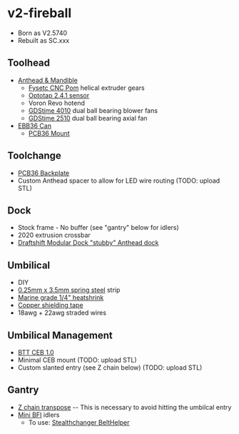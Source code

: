 # v2-fireball
 - Born as V2.5740
 - Rebuilt as SC.xxx

## Toolhead
- [Anthead & Mandible](https://github.com/PrintersForAnts/AntHead/tree/main)
  - [Fysetc CNC Pom](https://www.aliexpress.us/item/3256806092379640.html?spm=a2g0o.order_list.order_list_main.173.5c361802ieReoV&gatewayAdapt=glo2usa) helical extruder gears
  - [Optotap 2.4.1 sensor](https://www.aliexpress.us/item/3256806080086327.html?spm=a2g0o.order_list.order_list_main.131.5c361802ieReoV&gatewayAdapt=glo2usa)
  - Voron Revo hotend
  - [GDStime 4010](https://www.aliexpress.us/item/2251832612319325.html?spm=a2g0o.order_list.order_list_main.149.5c361802ieReoV&gatewayAdapt=glo2usa) dual ball bearing blower fans
  - [GDStime 2510](https://www.aliexpress.us/item/2251832779423608.html?spm=a2g0o.order_list.order_list_main.95.5c361802ieReoV&gatewayAdapt=glo2usa) dual ball bearing axial fan
- [EBB36 Can](https://www.aliexpress.us/item/3256804056891440.html?spm=a2g0o.order_list.order_list_main.71.5c361802ieReoV&gatewayAdapt=glo2usa)
  - [PCB36 Mount](https://github.com/DraftShift/StealthChanger/blob/main/UserMods/TheSin-/PCB36_Mount/PCBMount.stl)

## Toolchange
- [PCB36 Backplate](https://github.com/DraftShift/StealthChanger/blob/main/UserMods/TheSin-/PCB36_Mount/Anthead_SF.stl)
- Custom Anthead spacer to allow for LED wire routing (TODO: upload STL)

## Dock
- Stock frame - No buffer (see "gantry" below for idlers)
- 2020 extrusion crossbar
- [Draftshift Modular Dock "stubby" Anthead dock](https://github.com/DraftShift/ModularDock/blob/main/STLs/Anthead/Base_Stubby.stl)

## Umbilical
- DIY
- [0.25mm x 3.5mm spring steel](https://www.aliexpress.us/item/3256806545300434.html?spm=a2g0o.order_list.order_list_main.83.5c361802ieReoV&gatewayAdapt=glo2usa) strip
- [Marine grade 1/4" heatshrink](https://www.amazon.com/dp/B0919J58MH?ref=ppx_yo2ov_dt_b_fed_asin_title)
- [Copper shielding tape](https://www.amazon.com/gp/product/B0B7DX76W7/ref=ppx_yo_dt_b_search_asin_title?ie=UTF8&psc=1)
- 18awg + 22awg straded wires

## Umbilical Management
- [BTT CEB 1.0](https://www.aliexpress.us/item/3256806680070833.html?spm=a2g0o.order_list.order_list_main.89.5c361802ieReoV&gatewayAdapt=glo2usa)
- Minimal CEB mount (TODO: upload STL)
- Custom slanted entry (see Z chain below) (TODO: upload STL)

## Gantry
- [Z chain transpose](https://www.printables.com/model/764315-voron-24-z-chain-transpose) -- This is necessary to avoid hitting the umbilcal entry
- [Mini BFI](https://github.com/DraftShift/StealthChanger/tree/main/UserMods/BT123/MiniBFI%20%2B%20MicroBFI) idlers
  - To use: [Stealthchanger BeltHelper](https://github.com/DraftShift/StealthChanger/tree/main/STLs/Extras/BeltHelper)
